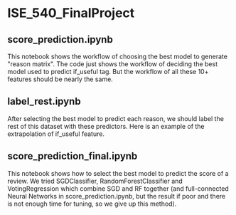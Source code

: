 # ISE_540_FinalProject

## score_prediction.ipynb
This notebook shows the workflow of choosing the best model to generate "reason matrix". The code just shows the workflow of deciding the best model used to predict if_useful tag. But the workflow of all these 10+ features should be nearly the same.

## label_rest.ipynb
After selecting the best model to predict each reason, we should label the rest of this dataset with these predictors. Here is an example of the extrapolation of if_useful feature.

## score_prediction_final.ipynb
This notebook shows how to select the best model to predict the score of a review. We tried SGDClassifier, RandomForestClassifier and VotingRegression which combine SGD and RF together (and full-connected Neural Networks in score_prediction.ipynb, but the result if poor and there is not enough time for tuning, so we give up this method).

